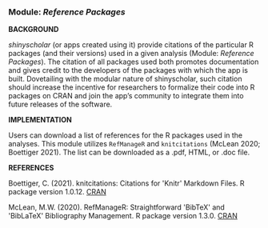 ### **Module:** ***Reference Packages***

**BACKGROUND**

*shinyscholar* (or apps created using it) provide citations of the particular R packages (and their versions) used in a given analysis (Module: *Reference Packages*). The citation of all packages used both promotes documentation and gives credit to the developers of the packages with which the app is built. Dovetailing with the modular nature of shinyscholar, such citation should increase the incentive for researchers to formalize their code into R packages on CRAN and join the app’s community to integrate them into future releases of the software. 

**IMPLEMENTATION**

Users can download a list of references for the R packages used in the analyses. This module utilizes `RefManageR` and `knitcitations` (McLean 2020; Boettiger 2021). The list can be downloaded as a .pdf, HTML, or .doc file.

**REFERENCES**

Boettiger, C. (2021). knitcitations: Citations for 'Knitr' Markdown Files. R package version 1.0.12. <a href="https://CRAN.R-project.org/package=knitcitations" target="_blank">CRAN</a> 

McLean, M.W. (2020). RefManageR: Straightforward 'BibTeX' and 'BibLaTeX' Bibliography Management. R package version 1.3.0.  <a href="https://CRAN.R-project.org/package=RefManageR" target="_blank">CRAN</a>  

